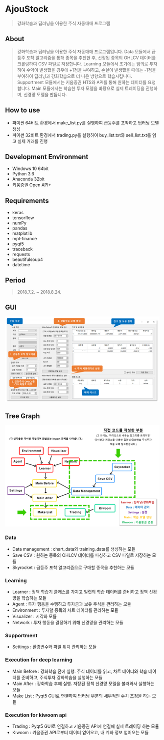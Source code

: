 # AjouStock
> 강화학습과 딥러닝을 이용한 주식 자동매매 프로그램

## About
> 강화학습과 딥러닝을 이용한 주식 자동매매 프로그램입니다. Data 모듈에서 급등주 포착 알고리즘을 통해 종목을 추천한 후, 선정된 종목의 OHLCV 데이터를 크롤링하여 CSV 파일로 저장합니다. Learning 모듈에서 초기에는 임의로 투자하여 수익이 발생했을 경우에 +1점을 부여하고, 손실이 발생했을 때에는 -1점을 부여하여 딥러닝과 강화학습으로 더 나은 방향으로 학습시킵니다. Supportment 모듈에서는 키움증권 HTS와 API를 통해 원하는 데이터를 요청합니다. Main 모듈에서는 학습한 투자 모델을 바탕으로 실제 트레이딩을 진행하며, 신경망 모델을 만듭니다.

## How to use
- 파이썬 64비트 환경에서 make_list.py를 실행하여 급등주를 포착하고 딥러닝 모델 생성
- 파이썬 32비트 환경에서 trading.py를 실행하여 buy_list.txt와 sell_list.txt를 읽고 실제 거래를 진행

## Development Environment
- Windows 10 64bit
- Python 3.6
- Anaconda 32bit
- 키움증권 Open API+

## Requirements
- keras
- tensorflow
- numPy
- pandas
- matplotlib
- mpl-finance
- pyqt5
- traceback
- requests
- beautifulsoup4
- datetime

## Period
> 2018.7.2. ~ 2018.8.24.

## GUI
![gui](/image/v0.2.png)

## Tree Graph
![tree](/image/tree-graph3.png)

### Data
- Data management : chart_data와 training_data를 생성하는 모듈
- Save CSV : 원하는 종목의 OHLCV 데이터를 파싱하고 CSV 파일로 저장하는 모듈
- Skyrocket : 급등주 포착 알고리즘으로 구매할 종목을 추천하는 모듈

### Learning
- Learner : 정책 학습기 클래스를 가지고 일련의 학습 데이터를 준비하고 정책 신경망을 학습하는 모듈
- Agent : 투자 행동을 수행하고 투자금과 보유 주식을 관리하는 모듈
- Environment : 투자할 종목의 차트 데이터를 관리하는 모듈
- Visualizer : 시각화 모듈
- Network : 투자 행동을 결정하기 위해 신경망을 관리하는 모듈

### Supportment
- Settings : 환경변수와 파일 위치 관리하는 모듈

### Execution for deep learning
- Main Before : 강화학습 전에 실행. 주식 데이터를 읽고, 차트 데이터와 학습 데이터를 준비하고, 주식투자 강화학습을 실행하는 모듈
- Main After : 강화학습 후에 실행. 저장된 정책 신경망 모델을 불러와서 실행하는 모듈
- Make List : Pyqt5 GUI로 연결하여 딥러닝 부분의 세부적인 수치 조정을 하는 모듈

### Execution for kiwoom api
- Trading : Pyqt5 GUI로 연결하고 키움증권 API에 연결해 실제 트레이딩 하는 모듈
- Kiwoom : 키움증권 API로부터 데이터 얻어오고, 내 계좌 정보 얻어오는 모듈
